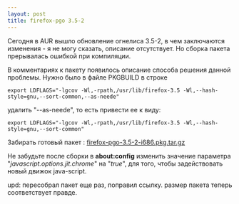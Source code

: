 ```yaml
--- 
layout: post
title: firefox-pgo 3.5-2
---
```

Сегодня в AUR вышло обновление огнелиса 3.5-2, в чем заключаются изменения - я не могу сказать, описание отсутствует. Но сборка пакета прерывалась ошибкой при компиляции.

В комментариях к пакету появилось описание способа решения данной проблемы. Нужно было в файле PKGBUILD в строке

    export LDFLAGS="-lgcov -Wl,-rpath,/usr/lib/firefox-3.5 -Wl,--hash-style=gnu,--sort-common,--as-neede"

удалить "--as-neede", то есть привести ее к виду:

    export LDFLAGS="-lgcov -Wl,-rpath,/usr/lib/firefox-3.5 -Wl,--hash-style=gnu,--sort-common"

Забирать готовый пакет : <a href="http://static.juev.ru/2009/07/firefox-pgo-3.5-2-i686.pkg.tar.gz">firefox-pgo-3.5-2-i686.pkg.tar.gz</a>

Не забудьте после сборки в <strong>about:config</strong> изменить значение параметра "<em>javascript.options.jit.chrome</em>" на "<em>true</em>", для того, чтобы задействовать новый движок java-script.

upd: пересобрал пакет еще раз, поправил ссылку. размер пакета теперь соответствует правде.
